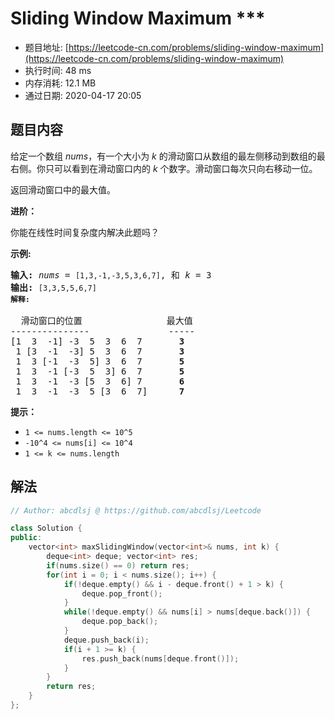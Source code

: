 # Sliding Window Maximum ***
- 题目地址: [https://leetcode-cn.com/problems/sliding-window-maximum](https://leetcode-cn.com/problems/sliding-window-maximum)
- 执行时间: 48 ms
- 内存消耗: 12.1 MB
- 通过日期: 2020-04-17 20:05

## 题目内容
<p>给定一个数组 <em>nums</em>，有一个大小为 <em>k </em>的滑动窗口从数组的最左侧移动到数组的最右侧。你只可以看到在滑动窗口内的 <em>k</em> 个数字。滑动窗口每次只向右移动一位。</p>

<p>返回滑动窗口中的最大值。</p>



<p><strong>进阶：</strong></p>

<p>你能在线性时间复杂度内解决此题吗？</p>



<p><strong>示例:</strong></p>

<pre><strong>输入:</strong> <em>nums</em> = <code>[1,3,-1,-3,5,3,6,7]</code>, 和 <em>k</em> = 3
<strong>输出: </strong><code>[3,3,5,5,6,7] 
<strong>解释: 
</strong></code>
  滑动窗口的位置                最大值
---------------               -----
[1  3  -1] -3  5  3  6  7       <strong>3</strong>
 1 [3  -1  -3] 5  3  6  7       <strong>3</strong>
 1  3 [-1  -3  5] 3  6  7       <strong>5</strong>
 1  3  -1 [-3  5  3] 6  7       <strong>5</strong>
 1  3  -1  -3 [5  3  6] 7       <strong>6</strong>
 1  3  -1  -3  5 [3  6  7]      <strong>7</strong></pre>



<p><strong>提示：</strong></p>

<ul>
	<li><code>1 <= nums.length <= 10^5</code></li>
	<li><code>-10^4 <= nums[i] <= 10^4</code></li>
	<li><code>1 <= k <= nums.length</code></li>
</ul>


## 解法
```cpp
// Author: abcdlsj @ https://github.com/abcdlsj/Leetcode

class Solution {
public:
    vector<int> maxSlidingWindow(vector<int>& nums, int k) {
        deque<int> deque; vector<int> res;
        if(nums.size() == 0) return res;
        for(int i = 0; i < nums.size(); i++) {
            if(!deque.empty() && i - deque.front() + 1 > k) {
                deque.pop_front();
            }
            while(!deque.empty() && nums[i] > nums[deque.back()]) {
                deque.pop_back();
            }
            deque.push_back(i);
            if(i + 1 >= k) {
                res.push_back(nums[deque.front()]);
            }
        }
        return res;
    }
};

```